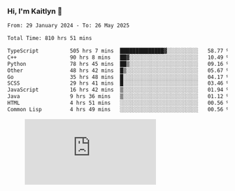 ### Hi, I'm Kaitlyn 👋
<!--START_SECTION:waka-->

```txt
From: 29 January 2024 - To: 26 May 2025

Total Time: 810 hrs 51 mins

TypeScript          505 hrs 7 mins  ██████████████▓░░░░░░░░░░   58.77 %
C++                 90 hrs 8 mins   ██▓░░░░░░░░░░░░░░░░░░░░░░   10.49 %
Python              78 hrs 45 mins  ██▒░░░░░░░░░░░░░░░░░░░░░░   09.16 %
Other               48 hrs 42 mins  █▒░░░░░░░░░░░░░░░░░░░░░░░   05.67 %
Go                  35 hrs 48 mins  █░░░░░░░░░░░░░░░░░░░░░░░░   04.17 %
SCSS                29 hrs 41 mins  █░░░░░░░░░░░░░░░░░░░░░░░░   03.46 %
JavaScript          16 hrs 42 mins  ▒░░░░░░░░░░░░░░░░░░░░░░░░   01.94 %
Java                9 hrs 36 mins   ▒░░░░░░░░░░░░░░░░░░░░░░░░   01.12 %
HTML                4 hrs 51 mins   ░░░░░░░░░░░░░░░░░░░░░░░░░   00.56 %
Common Lisp         4 hrs 49 mins   ░░░░░░░░░░░░░░░░░░░░░░░░░   00.56 %
```

<!--END_SECTION:waka-->

<figure><embed src="https://wakatime.com/share/@018d58bc-3d22-46c9-b2d7-4ed36fb8172d/243b5d9b-77cd-4133-89ff-dcc8f225fa18.svg"></embed></figure>
